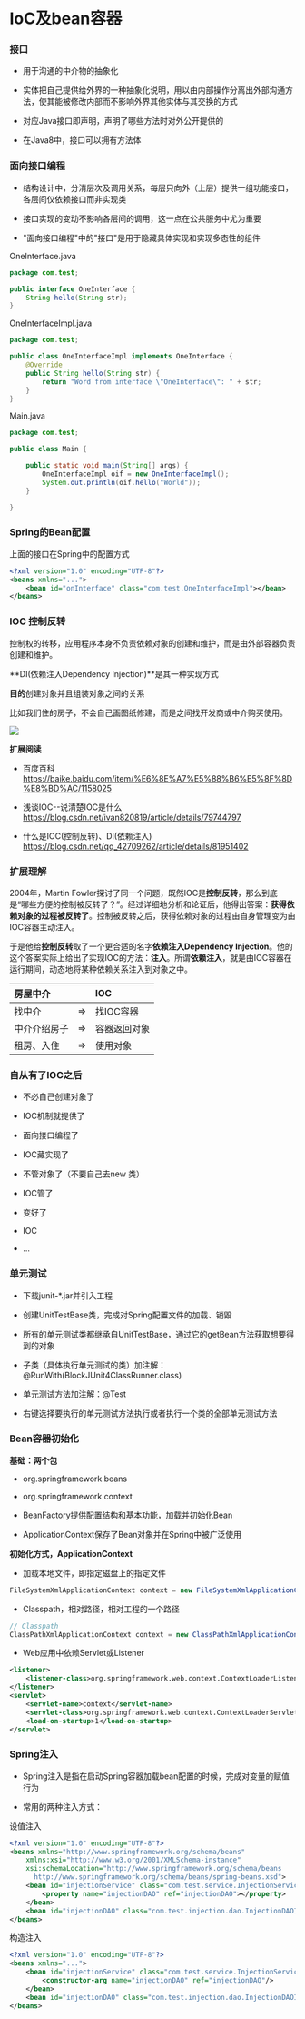 # IoC及bean容器

### 接口

* 用于沟通的中介物的抽象化

* 实体把自己提供给外界的一种抽象化说明，用以由内部操作分离出外部沟通方法，使其能被修改内部而不影响外界其他实体与其交换的方式

* 对应Java接口即声明，声明了哪些方法时对外公开提供的

* 在Java8中，接口可以拥有方法体

### 面向接口编程

* 结构设计中，分清层次及调用关系，每层只向外（上层）提供一组功能接口，各层间仅依赖接口而非实现类

* 接口实现的变动不影响各层间的调用，这一点在公共服务中尤为重要

* "面向接口编程"中的"接口"是用于隐藏具体实现和实现多态性的组件

OneInterface.java

```java
package com.test;

public interface OneInterface {
	String hello(String str);
}
```

OneInterfaceImpl.java

```java
package com.test;

public class OneInterfaceImpl implements OneInterface {
	@Override
	public String hello(String str) {
		return "Word from interface \"OneInterface\": " + str;
	}
}
```

Main.java

```java
package com.test;

public class Main {

	public static void main(String[] args) {
		OneInterfaceImpl oif = new OneInterfaceImpl();
		System.out.println(oif.hello("World"));
	}

}
```

### Spring的Bean配置

上面的接口在Spring中的配置方式

```xml
<?xml version="1.0" encoding="UTF-8"?>
<beans xmlns="...">
    <bean id="onInterface" class="com.test.OneInterfaceImpl"></bean>
</beans>
```

### IOC 控制反转

控制权的转移，应用程序本身不负责依赖对象的创建和维护，而是由外部容器负责创建和维护。

**DI(依赖注入Dependency Injection)**是其一种实现方式

**目的**创建对象并且组装对象之间的关系

比如我们住的房子，不会自己画图纸修建，而是之间找开发商或中介购买使用。

![](img/ioc.png)

**扩展阅读**

* 百度百科 https://baike.baidu.com/item/%E6%8E%A7%E5%88%B6%E5%8F%8D%E8%BD%AC/1158025

* 浅谈IOC--说清楚IOC是什么 https://blog.csdn.net/ivan820819/article/details/79744797

*  什么是IOC(控制反转)、DI(依赖注入) https://blog.csdn.net/qq_42709262/article/details/81951402

### 扩展理解

2004年，Martin Fowler探讨了同一个问题，既然IOC是**控制反转**，那么到底是“哪些方便的控制被反转了？”。经过详细地分析和论证后，他得出答案：**获得依赖对象的过程被反转了**。控制被反转之后，获得依赖对象的过程由自身管理变为由IOC容器主动注入。

于是他给**控制反转**取了一个更合适的名字**依赖注入Dependency Injection**。他的这个答案实际上给出了实现IOC的方法：**注入**。所谓**依赖注入**，就是由IOC容器在运行期间，动态地将某种依赖关系注入到对象之中。

|房屋中介||IOC|
|:--|:--:|:--|
|找中介|=>|找IOC容器|
|中介介绍房子|=>|容器返回对象|
|租房、入住|=>|使用对象|

### 自从有了IOC之后

* 不必自己创建对象了

* IOC机制就提供了

* 面向接口编程了

* IOC藏实现了

* 不管对象了（不要自己去new 类）

* IOC管了

* 变好了

* IOC

* ...

### 单元测试

* 下载junit-*.jar并引入工程

* 创建UnitTestBase类，完成对Spring配置文件的加载、销毁

* 所有的单元测试类都继承自UnitTestBase，通过它的getBean方法获取想要得到的对象

* 子类（具体执行单元测试的类）加注解：@RunWith(BlockJUnit4ClassRunner.class)

* 单元测试方法加注解：@Test

* 右键选择要执行的单元测试方法执行或者执行一个类的全部单元测试方法

### Bean容器初始化

**基础：两个包**

* org.springframework.beans

* org.springframework.context

* BeanFactory提供配置结构和基本功能，加载并初始化Bean

* ApplicationContext保存了Bean对象并在Spring中被广泛使用

**初始化方式，ApplicationContext**

* 加载本地文件，即指定磁盘上的指定文件

```java
FileSystemXmlApplicationContext context = new FileSystemXmlApplicationContext("C:/workspace/app-context.xml");
```

* Classpath，相对路径，相对工程的一个路径

```java
// Classpath
ClassPathXmlApplicationContext context = new ClassPathXmlApplicationContext("classpath:spring-context.xml");
```

* Web应用中依赖Servlet或Listener

```xml
<listener>
    <listener-class>org.springframework.web.context.ContextLoaderListener</listener-class>
</listener>
<servlet>
    <servlet-name>context</servlet-name>
    <servlet-class>org.springframework.web.context.ContextLoaderServlet</servlet-class>
    <load-on-startup>1</load-on-startup>
</servlet>
```

### Spring注入

* Spring注入是指在启动Spring容器加载bean配置的时候，完成对变量的赋值行为

* 常用的两种注入方式：

设值注入

```xml
<?xml version="1.0" encoding="UTF-8"?>
<beans xmlns="http://www.springframework.org/schema/beans"
	xmlns:xsi="http://www.w3.org/2001/XMLSchema-instance"
	xsi:schemaLocation="http://www.springframework.org/schema/beans
	  http://www.springframework.org/schema/beans/spring-beans.xsd">
    <bean id="injectionService" class="com.test.service.InjectionServiceImpl">
        <property name="injectionDAO" ref="injectionDAO"></property>
    </bean>
    <bean id="injectionDAO" class="com.test.injection.dao.InjectionDAOImpl"></bean>
</beans>
```

构造注入

```xml
<?xml version="1.0" encoding="UTF-8"?>
<beans xmlns="...">
    <bean id="injectionService" class="com.test.service.InjectionServiceImpl">
        <constructor-arg name="injectionDAO" ref="injectionDAO"/>
    </bean>
    <bean id="injectionDAO" class="com.test.injection.dao.InjectionDAOImpl"></bean>
</beans>
```
